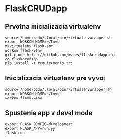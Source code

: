 FlaskCRUDapp
================

Prvotna inicializacia virtualenv
----------------
    source /home/bodo/.local/bin/virtualenvwrapper.sh
    export WORKON_HOME=~/Envs
    mkvirtualenv flask-env
    workon flask-venv
    git clone https://github.com/bspes/flaskcrudapp.git
    cd flaskcrudapp
    pip install -r requirements.txt

Inicializacia virtualenv pre vyvoj
----------------
    source /home/bodo/.local/bin/virtualenvwrapper.sh
    export WORKON_HOME=~/Envs
    workon flask-venv

Spustenie app v devel mode
----------------
    export FLASK_CONFIG=development
    export FLASK_APP=run.py
    flask run
